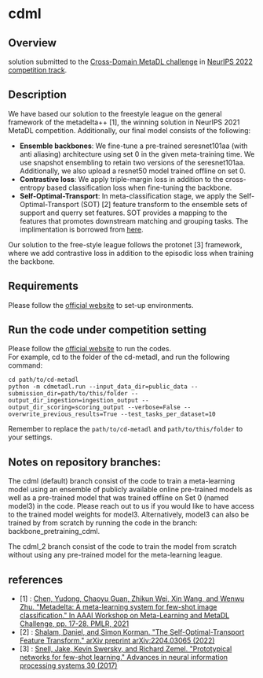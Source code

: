 # cdml

## Overview

solution submitted to the [Cross-Domain MetaDL challenge](https://metalearning.chalearn.org/) in [NeurIPS 2022 competition track](https://neurips.cc/Conferences/2022/CompetitionTrack).

## Description

We have based our solution to the freestyle league on the general framework of the metadelta++ [1], the winning solution in NeurIPS 2021 MetaDL competition. Additionally, our final model consists of the following:

- **Ensemble backbones**: We fine-tune a pre-trained seresnet101aa (with anti aliasing) architecture using set 0 in the given meta-training time. We use snapshot ensembling to retain two versions of the seresnet101aa. Additionally, we also upload a resnet50 model trained offline on set 0.
- **Contrastive loss**: We apply triple-margin loss in addition to the cross-entropy based classification loss when fine-tuning the backbone. 
- **Self-Optimal-Transport**: In meta-classification stage, we apply the Self-Optimal-Transport (SOT) [2] feature transform to the ensemble sets of support and querry set features. SOT provides a mapping to the features that promotes downstream matching and grouping tasks. The implimentation is borrowed from [here](https://github.com/DanielShalam/SOT).

Our solution to the free-style league follows the protonet [3] framework, where we add contrastive loss in addition to the episodic loss when training the backbone.  



## Requirements

Please follow the [official website](https://github.com/DustinCarrion/cd-metadl/tree/8c6128120ab8aac331c958b2965d42747d9dbdeb) to set-up environments.  

## Run the code under competition setting

Please follow the [official website](https://github.com/DustinCarrion/cd-metadl/tree/8c6128120ab8aac331c958b2965d42747d9dbdeb) to run the codes.  
For example, cd to the folder of the cd-metadl, and run the following command:
```
cd path/to/cd-metadl
python -m cdmetadl.run --input_data_dir=public_data --submission_dir=path/to/this/folder --output_dir_ingestion=ingestion_output --output_dir_scoring=scoring_output --verbose=False --overwrite_previous_results=True --test_tasks_per_dataset=10
```

Remember to replace the `path/to/cd-metadl` and `path/to/this/folder` to your settings.

## Notes on repository branches:
The cdml (default) branch consist of the code to train a meta-learning model using an ensemble of publicly available online pre-trained models as well as a pre-trained model that was trained offline on Set 0 (named model3) in the code. Please reach out to us if you would like to have access to the trained model weights for model3. Alternatively, model3 can also be trained by from scratch by running the code in the branch: backbone_pretraining_cdml. 

The cdml_2 branch consist of the code to train the model from scratch without using any pre-trained model for the meta-learning league.

## references
- [1] : [Chen, Yudong, Chaoyu Guan, Zhikun Wei, Xin Wang, and Wenwu Zhu. "Metadelta: A meta-learning system for few-shot image classification." In AAAI Workshop on Meta-Learning and MetaDL Challenge, pp. 17-28. PMLR, 2021](https://arxiv.org/abs/2102.10744)
- [2] : [Shalam, Daniel, and Simon Korman. "The Self-Optimal-Transport Feature Transform." arXiv preprint arXiv:2204.03065 (2022)](https://arxiv.org/abs/2204.03065)
- [3] : [Snell, Jake, Kevin Swersky, and Richard Zemel. "Prototypical networks for few-shot learning." Advances in neural information processing systems 30 (2017)](https://proceedings.neurips.cc/paper/2017/file/cb8da6767461f2812ae4290eac7cbc42-Paper.pdf)
